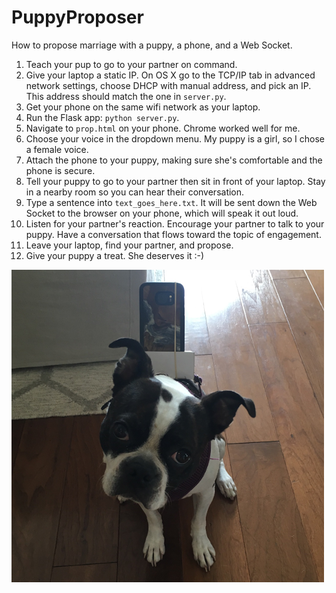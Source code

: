 # PuppyProposer
How to propose marriage with a puppy, a phone, and a Web Socket.

1. Teach your pup to go to your partner on command.
2. Give your laptop a static IP. On OS X go to the TCP/IP tab in advanced network settings, choose DHCP with manual address, and pick an IP. This address should match the one in `server.py`.
3. Get your phone on the same wifi network as your laptop.
4. Run the Flask app: `python server.py`.
5. Navigate to `prop.html` on your phone. Chrome worked well for me.
6. Choose your voice in the dropdown menu. My puppy is a girl, so I chose a female voice.
7. Attach the phone to your puppy, making sure she's comfortable and the phone is secure.
8. Tell your puppy to go to your partner then sit in front of your laptop. Stay in a nearby room so you can hear their conversation.
9. Type a sentence into `text_goes_here.txt`. It will be sent down the Web Socket to the browser on your phone, which will speak it out loud.
10. Listen for your partner's reaction. Encourage your partner to talk to your puppy. Have a conversation that flows toward the topic of engagement.
11. Leave your laptop, find your partner, and propose.
12. Give your puppy a treat. She deserves it :-)

![Thanks Bailey! Vicky and I love you.](pup.png)
